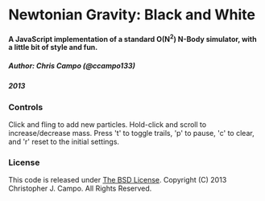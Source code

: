 # Newtonian Gravity: Black and White
#### A JavaScript implementation of a standard O(N<sup>2</sup>) N-Body simulator, with a little bit of style and fun.

##### Author: Chris Campo (@ccampo133)
##### 2013

### Controls
Click and fling to add new particles. Hold-click and scroll to increase/decrease mass. Press 't' to toggle trails, 'p' to pause, 'c' to clear, and 'r' reset to the initial settings.

### License
This code is released under [The BSD License]().
Copyright (C) 2013 Christopher J. Campo. All Rights Reserved.